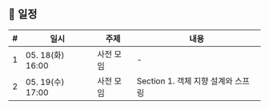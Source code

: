 ## 🐾 일정

| # | 일시 | 주제 | 내용 | 
|---|-----|-----|-----|
| 1 | 05. 18(화) 16:00  | 사전 모임 | - |  
| 2 | 05. 19(수) 17:00  | 사전 모임 | Section 1. 객체 지향 설계와 스프링 |  


